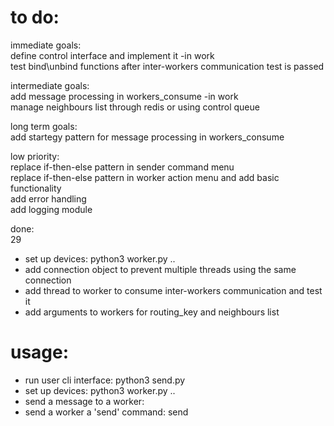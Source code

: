 # to do:


immediate goals:  
define control interface and implement it -in work     
test bind\unbind functions after inter-workers communication test is passed  

intermediate goals:  
add message processing in workers_consume  -in work  
manage neighbours list through redis or using control queue  

long term goals:  
add startegy pattern for message processing in workers_consume  

low priority:  
replace if-then-else pattern in sender command menu  
replace if-then-else pattern in worker action menu and add basic functionality  
add error handling  
add logging module  

done:  
29
* set up devices: python3 worker.py <worker name> <neighbour1> <neighbour2> ..
* add connection object to prevent multiple threads using the same connection  
* add thread to worker to consume inter-workers communication and test it 
* add arguments to workers for routing_key and neighbours list  

# usage:  

* run user cli interface: python3 send.py  
* set up devices: python3 worker.py <worker name> <neighbour1> <neighbour2> ..  
* send a message to a worker: <worker name> <message>  
* send a worker a 'send' command: <worker source> send <worker destination> <message>

